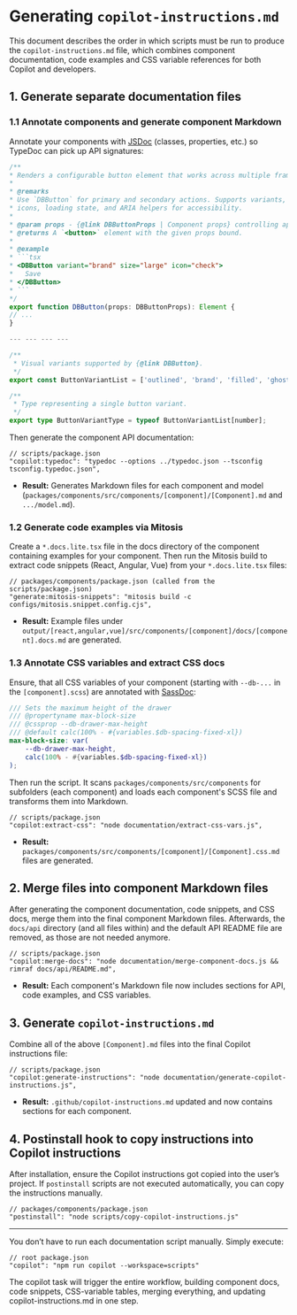 # Generating `copilot-instructions.md`

This document describes the order in which scripts must be run to produce the `copilot-instructions.md` file, which combines component documentation, code examples and CSS variable references for both Copilot and developers.

## 1. Generate separate documentation files

### 1.1 Annotate components and generate component Markdown

Annotate your components with [JSDoc](https://jsdoc.app/) (classes, properties, etc.) so TypeDoc can pick up API signatures:

````ts
/**
* Renders a configurable button element that works across multiple frameworks.
*
* @remarks
* Use `DBButton` for primary and secondary actions. Supports variants, sizes,
* icons, loading state, and ARIA helpers for accessibility.
*
* @param props - {@link DBButtonProps | Component props} controlling appearance and behavior.
* @returns A `<button>` element with the given props bound.
*
* @example
* ```tsx
* <DBButton variant="brand" size="large" icon="check">
*   Save
* </DBButton>
* ```
*/
export function DBButton(props: DBButtonProps): Element {
// ...
}

--- --- --- ---

/**
 * Visual variants supported by {@link DBButton}.
 */
export const ButtonVariantList = ['outlined', 'brand', 'filled', 'ghost'] as const;

/**
 * Type representing a single button variant.
 */
export type ButtonVariantType = typeof ButtonVariantList[number];
````

Then generate the component API documentation:

```jsonc
// scripts/package.json
"copilot:typedoc": "typedoc --options ../typedoc.json --tsconfig tsconfig.typedoc.json",
```

- **Result:** Generates Markdown files for each component and model (`packages/components/src/components/[component]/[Component].md` and `.../model.md`).

### 1.2 Generate code examples via Mitosis

Create a `*.docs.lite.tsx` file in the docs directory of the component containing examples for your component. Then run the Mitosis build to extract code snippets (React, Angular, Vue) from your `*.docs.lite.tsx` files:

```jsonc
// packages/components/package.json (called from the scripts/package.json)
"generate:mitosis-snippets": "mitosis build -c configs/mitosis.snippet.config.cjs",
```

- **Result:** Example files under `output/[react,angular,vue]/src/components/[component]/docs/[component].docs.md` are generated.

### 1.3 Annotate CSS variables and extract CSS docs

Ensure, that all CSS variables of your component (starting with `--db-...` in the `[component].scss`) are annotated with [SassDoc](http://sassdoc.com/):

```scss
/// Sets the maximum height of the drawer
/// @propertyname max-block-size
/// @cssprop --db-drawer-max-height
/// @default calc(100% - #{variables.$db-spacing-fixed-xl})
max-block-size: var(
	--db-drawer-max-height,
	calc(100% - #{variables.$db-spacing-fixed-xl})
);
```

Then run the script. It scans `packages/components/src/components` for subfolders (each component) and loads each component's SCSS file and transforms them into Markdown.

```jsonc
// scripts/package.json
"copilot:extract-css": "node documentation/extract-css-vars.js",
```

- **Result:** `packages/components/src/components/[component]/[Component].css.md` files are generated.

## 2. Merge files into component Markdown files

After generating the component documentation, code snippets, and CSS docs, merge them into the final component Markdown files. Afterwards, the `docs/api` directory (and all files within) and the default API README file are removed, as those are not needed anymore.

```jsonc
// scripts/package.json
"copilot:merge-docs": "node documentation/merge-component-docs.js && rimraf docs/api/README.md",
```

- **Result:** Each component's Markdown file now includes sections for API, code examples, and CSS variables.

## 3. Generate `copilot-instructions.md`

Combine all of the above `[Component].md` files into the final Copilot instructions file:

```jsonc
// scripts/package.json
"copilot:generate-instructions": "node documentation/generate-copilot-instructions.js",
```

- **Result:** `.github/copilot-instructions.md` updated and now contains sections for each component.

## 4. Postinstall hook to copy instructions into Copilot instructions

After installation, ensure the Copilot instructions got copied into the user’s project. If `postinstall` scripts are not executed automatically, you can copy the instructions manually.

```jsonc
// packages/components/package.json
"postinstall": "node scripts/copy-copilot-instructions.js"
```

---

You don’t have to run each documentation script manually. Simply execute:

```jsonc
// root package.json
"copilot": "npm run copilot --workspace=scripts"
```

The copilot task will trigger the entire workflow, building component docs, code snippets, CSS-variable tables, merging everything, and updating copilot-instructions.md in one step.
